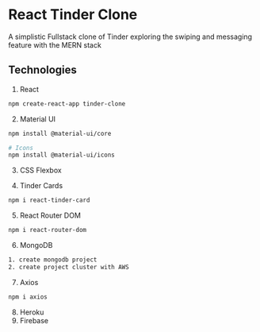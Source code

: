 # React Tinder Clone
A simplistic Fullstack clone of Tinder exploring the swiping and messaging feature with the MERN stack

## Technologies
1. React
```sh
npm create-react-app tinder-clone
```

2. Material UI
```sh
npm install @material-ui/core

# Icons
npm install @material-ui/icons
```

3. CSS Flexbox

4. Tinder Cards
```sh
npm i react-tinder-card
```

5. React Router DOM
```sh
npm i react-router-dom
```

6. MongoDB
```sh
1. create mongodb project
2. create project cluster with AWS
```

7. Axios
```sh
npm i axios
```

8. Heroku
9. Firebase